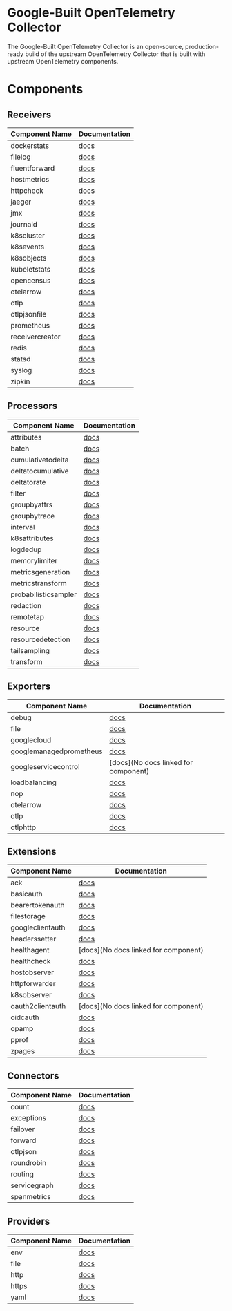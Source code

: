 # Google-Built OpenTelemetry Collector

The Google-Built OpenTelemetry Collector is an open-source, production-ready build of the upstream OpenTelemetry Collector that is built with upstream OpenTelemetry components.

# Components

## Receivers

| Component Name | Documentation |
| -------------- | ------------- |
| dockerstats | [docs](https://www.github.com/open-telemetry/opentelemetry-collector-contrib/tree/main/receiver/dockerstatsreceiver/README.md) |
| filelog | [docs](https://www.github.com/open-telemetry/opentelemetry-collector-contrib/tree/main/receiver/filelogreceiver/README.md) |
| fluentforward | [docs](https://www.github.com/open-telemetry/opentelemetry-collector-contrib/tree/main/receiver/fluentforwardreceiver/README.md) |
| hostmetrics | [docs](https://www.github.com/open-telemetry/opentelemetry-collector-contrib/tree/main/receiver/hostmetricsreceiver/README.md) |
| httpcheck | [docs](https://www.github.com/open-telemetry/opentelemetry-collector-contrib/tree/main/receiver/httpcheckreceiver/README.md) |
| jaeger | [docs](https://www.github.com/open-telemetry/opentelemetry-collector-contrib/tree/main/receiver/jaegerreceiver/README.md) |
| jmx | [docs](https://www.github.com/open-telemetry/opentelemetry-collector-contrib/tree/main/receiver/jmxreceiver/README.md) |
| journald | [docs](https://www.github.com/open-telemetry/opentelemetry-collector-contrib/tree/main/receiver/journaldreceiver/README.md) |
| k8scluster | [docs](https://www.github.com/open-telemetry/opentelemetry-collector-contrib/tree/main/receiver/k8sclusterreceiver/README.md) |
| k8sevents | [docs](https://www.github.com/open-telemetry/opentelemetry-collector-contrib/tree/main/receiver/k8seventsreceiver/README.md) |
| k8sobjects | [docs](https://www.github.com/open-telemetry/opentelemetry-collector-contrib/tree/main/receiver/k8sobjectsreceiver/README.md) |
| kubeletstats | [docs](https://www.github.com/open-telemetry/opentelemetry-collector-contrib/tree/main/receiver/kubeletstatsreceiver/README.md) |
| opencensus | [docs](https://www.github.com/open-telemetry/opentelemetry-collector-contrib/tree/main/receiver/opencensusreceiver/README.md) |
| otelarrow | [docs](https://www.github.com/open-telemetry/opentelemetry-collector-contrib/tree/main/receiver/otelarrowreceiver/README.md) |
| otlp | [docs](https://www.github.com/open-telemetry/opentelemetry-collector/tree/main/receiver/otlpreceiver/README.md) |
| otlpjsonfile | [docs](https://www.github.com/open-telemetry/opentelemetry-collector-contrib/tree/main/receiver/otlpjsonfilereceiver/README.md) |
| prometheus | [docs](https://www.github.com/open-telemetry/opentelemetry-collector-contrib/tree/main/receiver/prometheusreceiver/README.md) |
| receivercreator | [docs](https://www.github.com/open-telemetry/opentelemetry-collector-contrib/tree/main/receiver/receivercreator/README.md) |
| redis | [docs](https://www.github.com/open-telemetry/opentelemetry-collector-contrib/tree/main/receiver/redisreceiver/README.md) |
| statsd | [docs](https://www.github.com/open-telemetry/opentelemetry-collector-contrib/tree/main/receiver/statsdreceiver/README.md) |
| syslog | [docs](https://www.github.com/open-telemetry/opentelemetry-collector-contrib/tree/main/receiver/syslogreceiver/README.md) |
| zipkin | [docs](https://www.github.com/open-telemetry/opentelemetry-collector-contrib/tree/main/receiver/zipkinreceiver/README.md) |


## Processors

| Component Name | Documentation |
| -------------- | ------------- |
| attributes | [docs](https://www.github.com/open-telemetry/opentelemetry-collector-contrib/tree/main/processor/attributesprocessor/README.md) |
| batch | [docs](https://www.github.com/open-telemetry/opentelemetry-collector/tree/main/processor/batchprocessor/README.md) |
| cumulativetodelta | [docs](https://www.github.com/open-telemetry/opentelemetry-collector-contrib/tree/main/processor/cumulativetodeltaprocessor/README.md) |
| deltatocumulative | [docs](https://www.github.com/open-telemetry/opentelemetry-collector-contrib/tree/main/processor/deltatocumulativeprocessor/README.md) |
| deltatorate | [docs](https://www.github.com/open-telemetry/opentelemetry-collector-contrib/tree/main/processor/deltatorateprocessor/README.md) |
| filter | [docs](https://www.github.com/open-telemetry/opentelemetry-collector-contrib/tree/main/processor/filterprocessor/README.md) |
| groupbyattrs | [docs](https://www.github.com/open-telemetry/opentelemetry-collector-contrib/tree/main/processor/groupbyattrsprocessor/README.md) |
| groupbytrace | [docs](https://www.github.com/open-telemetry/opentelemetry-collector-contrib/tree/main/processor/groupbytraceprocessor/README.md) |
| interval | [docs](https://www.github.com/open-telemetry/opentelemetry-collector-contrib/tree/main/processor/intervalprocessor/README.md) |
| k8sattributes | [docs](https://www.github.com/open-telemetry/opentelemetry-collector-contrib/tree/main/processor/k8sattributesprocessor/README.md) |
| logdedup | [docs](https://www.github.com/open-telemetry/opentelemetry-collector-contrib/tree/main/processor/logdedupprocessor/README.md) |
| memorylimiter | [docs](https://www.github.com/open-telemetry/opentelemetry-collector/tree/main/processor/memorylimiterprocessor/README.md) |
| metricsgeneration | [docs](https://www.github.com/open-telemetry/opentelemetry-collector-contrib/tree/main/processor/metricsgenerationprocessor/README.md) |
| metricstransform | [docs](https://www.github.com/open-telemetry/opentelemetry-collector-contrib/tree/main/processor/metricstransformprocessor/README.md) |
| probabilisticsampler | [docs](https://www.github.com/open-telemetry/opentelemetry-collector-contrib/tree/main/processor/probabilisticsamplerprocessor/README.md) |
| redaction | [docs](https://www.github.com/open-telemetry/opentelemetry-collector-contrib/tree/main/processor/redactionprocessor/README.md) |
| remotetap | [docs](https://www.github.com/open-telemetry/opentelemetry-collector-contrib/tree/main/processor/remotetapprocessor/README.md) |
| resource | [docs](https://www.github.com/open-telemetry/opentelemetry-collector-contrib/tree/main/processor/resourceprocessor/README.md) |
| resourcedetection | [docs](https://www.github.com/open-telemetry/opentelemetry-collector-contrib/tree/main/processor/resourcedetectionprocessor/README.md) |
| tailsampling | [docs](https://www.github.com/open-telemetry/opentelemetry-collector-contrib/tree/main/processor/tailsamplingprocessor/README.md) |
| transform | [docs](https://www.github.com/open-telemetry/opentelemetry-collector-contrib/tree/main/processor/transformprocessor/README.md) |


## Exporters

| Component Name | Documentation |
| -------------- | ------------- |
| debug | [docs](https://www.github.com/open-telemetry/opentelemetry-collector/tree/main/exporter/debugexporter/README.md) |
| file | [docs](https://www.github.com/open-telemetry/opentelemetry-collector-contrib/tree/main/exporter/fileexporter/README.md) |
| googlecloud | [docs](https://www.github.com/open-telemetry/opentelemetry-collector-contrib/tree/main/exporter/googlecloudexporter/README.md) |
| googlemanagedprometheus | [docs](https://www.github.com/open-telemetry/opentelemetry-collector-contrib/tree/main/exporter/googlemanagedprometheusexporter/README.md) |
| googleservicecontrol | [docs](No docs linked for component) |
| loadbalancing | [docs](https://www.github.com/open-telemetry/opentelemetry-collector-contrib/tree/main/exporter/loadbalancingexporter/README.md) |
| nop | [docs](https://www.github.com/open-telemetry/opentelemetry-collector/tree/main/exporter/nopexporter/README.md) |
| otelarrow | [docs](https://www.github.com/open-telemetry/opentelemetry-collector-contrib/tree/main/exporter/otelarrowexporter/README.md) |
| otlp | [docs](https://www.github.com/open-telemetry/opentelemetry-collector/tree/main/exporter/otlpexporter/README.md) |
| otlphttp | [docs](https://www.github.com/open-telemetry/opentelemetry-collector/tree/main/exporter/otlphttpexporter/README.md) |


## Extensions

| Component Name | Documentation |
| -------------- | ------------- |
| ack | [docs](https://www.github.com/open-telemetry/opentelemetry-collector-contrib/tree/main/extension/ackextension/README.md) |
| basicauth | [docs](https://www.github.com/open-telemetry/opentelemetry-collector-contrib/tree/main/extension/basicauthextension/README.md) |
| bearertokenauth | [docs](https://www.github.com/open-telemetry/opentelemetry-collector-contrib/tree/main/extension/bearertokenauthextension/README.md) |
| filestorage | [docs](https://www.github.com/open-telemetry/opentelemetry-collector-contrib/tree/main/extension/storage/README.md) |
| googleclientauth | [docs](https://www.github.com/open-telemetry/opentelemetry-collector-contrib/tree/main/extension/googleclientauthextension/README.md) |
| headerssetter | [docs](https://www.github.com/open-telemetry/opentelemetry-collector-contrib/tree/main/extension/headerssetterextension/README.md) |
| healthagent | [docs](No docs linked for component) |
| healthcheck | [docs](https://www.github.com/open-telemetry/opentelemetry-collector-contrib/tree/main/extension/healthcheckextension/README.md) |
| hostobserver | [docs](https://www.github.com/open-telemetry/opentelemetry-collector-contrib/tree/main/extension/observer/README.md) |
| httpforwarder | [docs](https://www.github.com/open-telemetry/opentelemetry-collector-contrib/tree/main/extension/httpforwarderextension/README.md) |
| k8sobserver | [docs](https://www.github.com/open-telemetry/opentelemetry-collector-contrib/tree/main/extension/observer/README.md) |
| oauth2clientauth | [docs](No docs linked for component) |
| oidcauth | [docs](https://www.github.com/open-telemetry/opentelemetry-collector-contrib/tree/main/extension/oidcauthextension/README.md) |
| opamp | [docs](https://www.github.com/open-telemetry/opentelemetry-collector-contrib/tree/main/extension/opampextension/README.md) |
| pprof | [docs](https://www.github.com/open-telemetry/opentelemetry-collector-contrib/tree/main/extension/pprofextension/README.md) |
| zpages | [docs](https://www.github.com/open-telemetry/opentelemetry-collector/tree/main/extension/zpagesextension/README.md) |


## Connectors

| Component Name | Documentation |
| -------------- | ------------- |
| count | [docs](https://www.github.com/open-telemetry/opentelemetry-collector-contrib/tree/main/connector/countconnector/README.md) |
| exceptions | [docs](https://www.github.com/open-telemetry/opentelemetry-collector-contrib/tree/main/connector/exceptionsconnector/README.md) |
| failover | [docs](https://www.github.com/open-telemetry/opentelemetry-collector-contrib/tree/main/connector/failoverconnector/README.md) |
| forward | [docs](https://www.github.com/open-telemetry/opentelemetry-collector/tree/main/connector/forwardconnector/README.md) |
| otlpjson | [docs](https://www.github.com/open-telemetry/opentelemetry-collector-contrib/tree/main/connector/otlpjsonconnector/README.md) |
| roundrobin | [docs](https://www.github.com/open-telemetry/opentelemetry-collector-contrib/tree/main/connector/roundrobinconnector/README.md) |
| routing | [docs](https://www.github.com/open-telemetry/opentelemetry-collector-contrib/tree/main/connector/routingconnector/README.md) |
| servicegraph | [docs](https://www.github.com/open-telemetry/opentelemetry-collector-contrib/tree/main/connector/servicegraphconnector/README.md) |
| spanmetrics | [docs](https://www.github.com/open-telemetry/opentelemetry-collector-contrib/tree/main/connector/spanmetricsconnector/README.md) |


## Providers

| Component Name | Documentation |
| -------------- | ------------- |
| env | [docs](https://www.github.com/open-telemetry/opentelemetry-collector/tree/main/confmap/provider/envprovider) |
| file | [docs](https://www.github.com/open-telemetry/opentelemetry-collector/tree/main/confmap/provider/fileprovider) |
| http | [docs](https://www.github.com/open-telemetry/opentelemetry-collector/tree/main/confmap/provider/httpprovider) |
| https | [docs](https://www.github.com/open-telemetry/opentelemetry-collector/tree/main/confmap/provider/httpsprovider) |
| yaml | [docs](https://www.github.com/open-telemetry/opentelemetry-collector/tree/main/confmap/provider/yamlprovider) |

